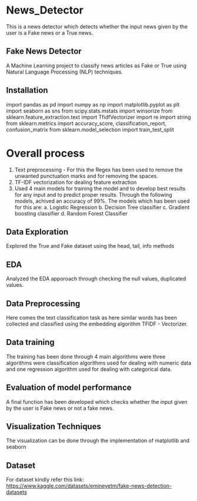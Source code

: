 # News_Detector
This is a news detector which detects whether the input news given by the user is a Fake news or a True news.

## Fake News Detector
A Machine Learning project to classify news articles as Fake or True using Natural Language Processing (NLP) techniques.


## Installation
import pandas as pd
import numpy as np
import matplotlib.pyplot as plt
import seaborn as sns
from scipy.stats.mstats import winsorize
from sklearn.feature_extraction.text import TfidfVectorizer
import re
import string
from sklearn.metrics import accuracy_score, classification_report, confusion_matrix
from sklearn.model_selection import train_test_split

# Overall process

1. Text preprocessing - For this the Regex has been used to remove the unwanted punctuation marks and for removing the spaces.
2. TF-IDF vectorization for dealing feature extraction
3. Used 4 main models for training the model and to develop best results for any input and to predict proper results.
Through the following models, achived an accuracy of 99%.
The models which has been used for this are:
a. Logistic Regression
b. Decision Tree classifier
c. Gradient boosting classifier
d. Random Forest Classifier

## Data Exploration
Explored the True and Fake dataset using the head, tail, info methods

## EDA
Analyzed the EDA apporoach through checking the null values, duplicated values.

## Data Preprocessing
Here comes the text classification task as here similar words has been collected and classified using the embedding algorithm TFIDF - Vectorizer. 

## Data training
The training has been done through 4 main algorithms were three algorithms were classification algorithms used for dealing with numeric data and one regression algorithm used for dealing with categorical data.

## Evaluation of model performance
A final function has been developed which checks whether the input given by the user is Fake news or not a fake news.

## Visualization Techniques
The visualization can be done through the implementation of matplotlib and seaborn

## Dataset 
For dataset kindly refer this link:
https://www.kaggle.com/datasets/emineyetm/fake-news-detection-datasets
